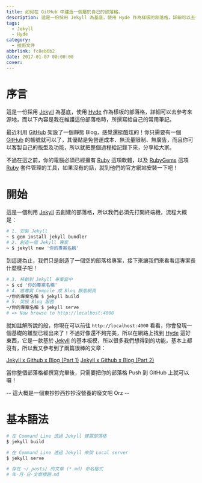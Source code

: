 ```yaml
---
title: 如何在 GitHub 中建造一個屬於自己的部落格。
description: 這是一份採用 Jekyll 為基底，使用 Hyde 作為樣板的部落格，詳細可以去參考來源地，而以下內容是我在維護這份部落格時，所撰寫給自己的常用筆記 ...
tags:
  - Jekyll
  - Hyde
category:
  - 技術文件
abbrlink: fc8eb6b2
date: 2017-01-07 00:00:00
cover:
---
```


# 序言

這是一份採用 [Jekyll](http://jekyllrb.com) 為基底，使用 [Hyde](https://github.com/poole/hyde) 作為樣板的部落格，詳細可以去參考來源地，而以下內容是我在維護這份部落格時，所撰寫給自己的常用筆記。

最近利用 [GitHub](https://github.com) 架設了一個靜態 Blog，感覺還挺酷炫的！你只需要有一個 [GitHub](https://github.com) 的帳號就可以了，其優點是免營運成本、無流量限制、無廣告，而且你可以客製自己的版型及功能，所以就把整個過程給記錄下來，分享給大家。

不過在這之前，你的電腦必須已經擁有 [Ruby](https://www.ruby-lang.org/zh_tw/) 這項軟體，以及 [RubyGems](https://rubygems.org) 這項 [Ruby](https://www.ruby-lang.org/zh_tw/) 套件管理的工具，如果沒有的話，就到他們的官方網站安裝一下吧！

# 開始

這是一個利用 [Jekyll](https://jekyllrb.com) 去創建的部落格，所以我們必須先打開終端機，流程大概是：

```sh
# 1. 安裝 Jekyll
~ $ gem install jekyll bundler
# 2. 創造一個 Jekyll 專案
~ $ jekyll new '你的專案名稱'
```

到這邊為止，我們只是創造了一個空的部落格專案，接下來讓我們來看看這專案長什麼樣子吧！

```sh
# 3. 移動到 Jekyll 專案當中
~ $ cd '你的專案名稱'
# 4. 將專案 Compile 成 Blog 靜態網頁
~/你的專案名稱 $ jekyll build
# 5. 架設 Blog 服務
~/你的專案名稱 $ jekyll serve
# => Now browse to http://localhost:4000
```

就如註解所說的般，你現在可以前往 `http://localhost:4000` 看看，你會發現一個基礎的雛型已經出來了！不過好像還不夠完美，所以在網路上找到 [Hyde](https://github.com/poole/hyde) 這好東西，它是一款基於 [Jekyll](https://jekyllrb.com) 的基本板模，所以很多我們想得到的功能，基本上都沒有，所以我又參考到了兩篇很棒的文章：

[Jekyll x Github x Blog (Part 1)](https://rhadow.github.io/2015/02/18/Jekyll-x-Github-x-Blog-Part1/)
[Jekyll x Github x Blog (Part 2)](https://rhadow.github.io/2015/02/20/Jekyll-x-Github-x-Blog-Part2/)

當你整個部落格都撰寫完畢後，只需要把你的部落格 Push 到 GitHub 上就可以囉！

-- 這大概是一個東抄抄西抄抄沒營養的廢文吧 Orz --

# 基本語法

```sh
# 在 Command Line 透過 Jekyll 建置部落格
$ jekyll build

# 在 Command Line 透過 Jekyll 來架 Local server
$ jekyll serve

# 存在 ~/_posts/ 的文章 (*.md) 命名格式
# 年-月-日-文章標題.md
```